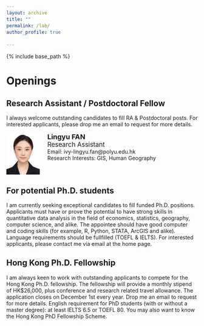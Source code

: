 ```yaml
---
layout: archive
title: ""
permalink: /lab/
author_profile: true

---
```


{% include base_path %}

Openings
=====

Research Assistant / Postdoctoral Fellow
-----
I always welcome outstanding candidates to fill RA & Postdoctoral posts. For interested applicants, please drop me an email to request for more details. 
<div style="display: flex; flex-wrap: wrap;">
    <img src="/images/Lingyu_FAN_Photo.jpg" alt="Lingyu_FAN_Photo" style="height:110px;">
    <p style="margin:0 20px">
        <b style="font-size: large;">Lingyu FAN</b><br>
        <an style="font-size: larger;">Research Assistant</an><br>
        Email: ivy-lingyu.fan@polyu.edu.hk<br>
        Research Interests: GIS, Human Geography<br>
    </p>
</div>

For potential Ph.D. students
-----
I am currently seeking exceptional candidates to fill funded Ph.D. positions. Applicants must have or prove the potential to have strong skills in quantitative data analysis in the field of economics, statistics, geography, computer science, and alike. The appointee should have good computer and coding skills (for example, R, Python, STATA, ArcGIS and alike). Language requirements should be fullfilled (TOEFL & IELTS). For interested applicants, please contact me via email at the home page.

Hong Kong Ph.D. Fellowship
-----
I am always keen to work with outstanding applicants to compete for the Hong Kong Ph.D. fellowship. The fellowship will provide a monthly stipend of HK$26,000, plus conference and research related travel allowance. The application closes on December 1st every year. Drop me an email to request for more details. English requirement for PhD students (with or without a master degree): at least IELTS 6.5 or TOEFL 80. You may also want to know the Hong Kong PhD Fellowship Scheme.
